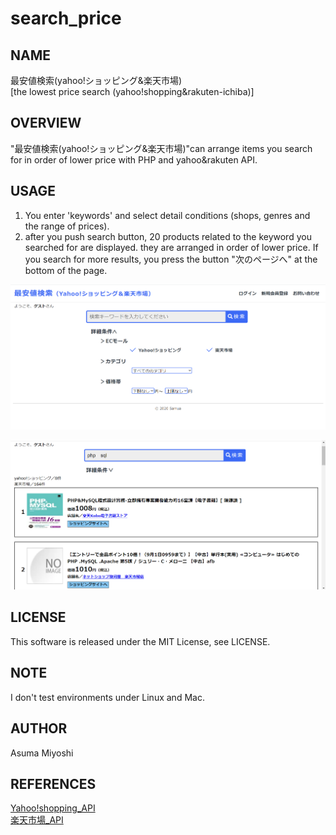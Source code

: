 # search_price
## NAME
 最安値検索(yahoo!ショッピング&amp;楽天市場)  
 [the lowest price search (yahoo!shopping&rakuten-ichiba)]

## OVERVIEW
"最安値検索(yahoo!ショッピング&amp;楽天市場)"can arrange items you search for in order of lower price with PHP and yahoo&rakuten API.

## USAGE
1. You enter 'keywords' and select detail conditions (shops, genres and the range of prices).  
2. after you push search button, 20 products related to the keyword you searched for are displayed. they are arranged in order of lower price. If you search for more results, you press the button "次のページへ" at the bottom of the page. 

![sample image1](sample_img1.png)

![sample image2](sample_img2.png)

## LICENSE
This software is released under the MIT License, see LICENSE.

## NOTE
I don't test environments under Linux and Mac.

## AUTHOR
Asuma Miyoshi

## REFERENCES
[Yahoo!shopping_API](https://developer.yahoo.co.jp/sample/shopping/)  
[楽天市場_API](https://webservice.rakuten.co.jp/api/ichibaitemsearch/)
